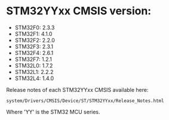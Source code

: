 # STM32YYxx CMSIS version:

  * STM32F0: 2.3.3
  * STM32F1: 4.1.0
  * STM32F2: 2.2.0
  * STM32F3: 2.3.1
  * STM32F4: 2.6.1
  * STM32F7: 1.2.1
  * STM32L0: 1.7.2
  * STM32L1: 2.2.2
  * STM32L4: 1.4.0

Release notes of each STM32YYxx CMSIS available here:

`system/Drivers/CMSIS/Device/ST/STM32YYxx/Release_Notes.html`

Where 'YY' is the STM32 MCU series.
